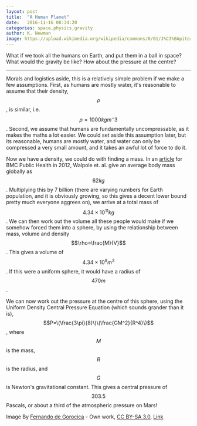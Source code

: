 ```yaml
---
layout: post
title:  "A Human Planet"
date:   2016-11-16 08:34:20
categories: space,physics,gravity
author: K. Newman
image: https://upload.wikimedia.org/wikipedia/commons/0/01/J%C3%BApiter_e_Io.jpg
---
```


What if we took all the humans on Earth, and put them in a ball in space? What would the gravity be like? How about the pressure at the centre?

---

Morals and logistics aside, this is a relatively simple problem if we make a few assumptions. First, as humans are mostly water, it's reasonable to assume that their density, $$\rho$$, is similar, i.e. $$\rho=1000 kgm^-3$$. Second, we assume that humans are fundamentally uncompressable, as it makes the maths a lot easier. We could set aside this assumption later, but its reasonable, humans are mostly water, and water can only be compressed a very small amount, and it takes an awful lot of force to do it.

Now we have a density, we could do with finding a mass. In an [article](http://download.springer.com/static/pdf/469/art%253A10.1186%252F1471-2458-12-439.pdf?originUrl=http%3A%2F%2Fbmcpublichealth.biomedcentral.com%2Farticle%2F10.1186%2F1471-2458-12-439&token2=exp=1479285558~acl=%2Fstatic%2Fpdf%2F469%2Fart%25253A10.1186%25252F1471-2458-12-439.pdf*~hmac=91367edeb913edb72f82b0324539541a1d3fad3c5addc59a7c26768e7e278d34) for BMC Public Health in 2012, Walpole et. al. give an average body mass globally as $$62kg$$. Multiplying this by 7 billion (there are varying numbers for Earth population, and it is obviously growing, so this gives a decent lower bound pretty much everyone aggrees on), we arrive at a total mass of $$4.34\times 10^11 kg$$. We can then work out the volume all these people would make if we somehow forced them into a sphere, by using the relationship between mass, volume and density $$\rho=\frac{M}{V}$$. This gives a volume of $$4.34\times 10^8 m^3$$. If this were a uniform sphere, it would have a radius of $$470m$$.

We can now work out the pressure at the centre of this sphere, using the Uniform Density Central Pressure Equation (which sounds grander than it is), $$P=\(\frac{3\pi}{8}\)\(\frac{GM^2}{R^4}\)$$, where $$M$$ is the mass, $$R$$ is the radius, and $$G$$ is Newton's gravitational constant. This gives a central pressure of $$303.5$$Pascals, or about a third of the atmospheric pressure on Mars!



Image By <a href="//commons.wikimedia.org/wiki/User:Fernando_de_Gorocica" title="User:Fernando de Gorocica">Fernando de Gorocica</a> - <span class="int-own-work" lang="en">Own work</span>, <a href="http://creativecommons.org/licenses/by-sa/3.0" title="Creative Commons Attribution-Share Alike 3.0">CC BY-SA 3.0</a>, <a href="https://commons.wikimedia.org/w/index.php?curid=32830651">Link</a>